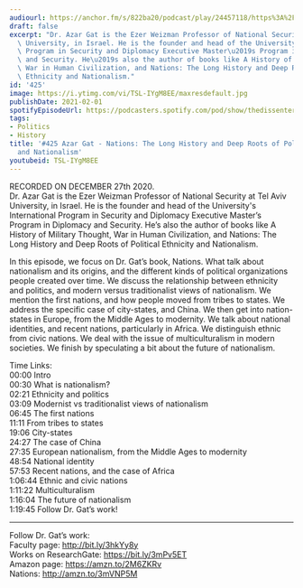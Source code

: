 ```yaml
---
audiourl: https://anchor.fm/s/822ba20/podcast/play/24457118/https%3A%2F%2Fd3ctxlq1ktw2nl.cloudfront.net%2Fstaging%2F2020-11-27%2F0c9ba917-2249-5313-9fa4-e40c5ebda38e.m4a
draft: false
excerpt: "Dr. Azar Gat is the Ezer Weizman Professor of National Security at Tel Aviv\
  \ University, in Israel. He is the founder and head of the University's International\
  \ Program in Security and Diplomacy Executive Master\u2019s Program in Diplomacy\
  \ and Security. He\u2019s also the author of books like A History of Military Thought,\
  \ War in Human Civilization, and Nations: The Long History and Deep Roots of Political\
  \ Ethnicity and Nationalism."
id: '425'
image: https://i.ytimg.com/vi/TSL-IYgM8EE/maxresdefault.jpg
publishDate: 2021-02-01
spotifyEpisodeUrl: https://podcasters.spotify.com/pod/show/thedissenter/episodes/425-Azar-Gat---Nations-The-Long-History-and-Deep-Roots-of-Political-Ethnicity-and-Nationalism-eo8seu
tags:
- Politics
- History
title: '#425 Azar Gat - Nations: The Long History and Deep Roots of Political Ethnicity
  and Nationalism'
youtubeid: TSL-IYgM8EE
---
```

<div class="timelinks">

RECORDED ON DECEMBER 27th 2020.  
Dr. Azar Gat is the Ezer Weizman Professor of National Security at Tel Aviv University, in Israel. He is the founder and head of the University's International Program in Security and Diplomacy Executive Master’s Program in Diplomacy and Security. He’s also the author of books like A History of Military Thought, War in Human Civilization, and Nations: The Long History and Deep Roots of Political Ethnicity and Nationalism.

In this episode, we focus on Dr. Gat’s book, Nations. What talk about nationalism and its origins, and the different kinds of political organizations people created over time. We discuss the relationship between ethnicity and politics, and modern versus traditionalist views of nationalism. We mention the first nations, and how people moved from tribes to states. We address the specific case of city-states, and China. We then get into nation-states in Europe, from the Middle Ages to modernity. We talk about national identities, and recent nations, particularly in Africa. We distinguish ethnic from civic nations. We deal with the issue of multiculturalism in modern societies. We finish by speculating a bit about the future of nationalism.

Time Links:  
<time>00:00</time> Intro  
<time>00:30</time> What is nationalism?  
<time>02:21</time> Ethnicity and politics  
<time>03:09</time> Modernist vs traditionalist views of nationalism  
<time>06:45</time> The first nations  
<time>11:11</time> From tribes to states  
<time>19:06</time> City-states  
<time>24:27</time> The case of China  
<time>27:35</time> European nationalism, from the Middle Ages to modernity  
<time>48:54</time> National identity  
<time>57:53</time> Recent nations, and the case of Africa  
<time>1:06:44</time> Ethnic and civic nations  
<time>1:11:22</time> Multiculturalism  
<time>1:16:04</time> The future of nationalism  
<time>1:19:45</time> Follow Dr. Gat’s work!

---

Follow Dr. Gat’s work:  
Faculty page: http://bit.ly/3hkYy8y  
Works on ResearchGate: https://bit.ly/3mPv5ET  
Amazon page: https://amzn.to/2M6ZKRv  
Nations: http://amzn.to/3mVNP5M
</div>

